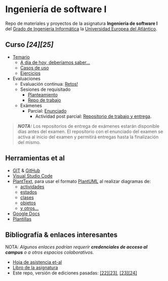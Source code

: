 # Ingeniería de software I

Repo de materiales y proyectos de la asignatura **Ingeniería de software I** del [Grado de Ingeniería Informática](https://www.uneatlantico.es/escuela-politecnica-superior/estudios-grado-oficial-en-ingenieria-informatica) la [Universidad Europea del Atlántico](https://www.uneatlantico.es).

## Curso *[24][25]*

- [Temario](https://github.com/mmasias/IdSw1)
  - [A día de hoy, deberíamos saber...](temario/aDiaDeHoy.md)
  - [Casos de uso](temario/casosDeUso/README.md)
  - [Ejercicios](temario/ejercicios/README.md)
- Evaluaciones
  - Evaluación continua: [Retos!](evaluaciones/retos/README.md)
  - Sesiones de requisitado
    - [Planteamiento](temario/sesionesRequisitado/infoEquipos.md)
    - [Repo de trabajo](https://github.com/mmasias/24-25-IdSw1-SDR)
  - Exámenes
    - Parcial: [Enunciado](evaluaciones/examenes/examenParcial/README.md)
      - Actividad post parcial: [Repositorio de trabajo y entrega](https://classroom.github.com/a/GYdZjuJz).

> ***NOTA:*** Los repositorios de entrega de exámenes estarán disponible días antes del examen. El repositorio con el enunciado del examen se activa al inicio del examen y permitirá entregas hasta la finalización del mismo.

## Herramientas et al

- [GIT](https://git-scm.com/) & [GitHub](https://github.com/)
- [Visual Studio Code](https://code.visualstudio.com/)
- [PlantText](https://www.planttext.com/), para usar el formato [PlantUML](https://plantuml.com/es/) al realizar diagramas de:
  - [actividades](https://plantuml.com/es/activity-diagram-beta)
  - [estados](https://plantuml.com/es/state-diagram)
  - [clases](https://plantuml.com/es/class-diagram)
  - [objetos](https://plantuml.com/es/object-diagram)
  - [y otros...](https://plantuml.com/es/sitemap-language-specification)
- [Google Docs](https://drive.google.com/drive/u/0/my-drive)
- [Plantillas](/documentos/plantillas.md)

## Bibliografía & enlaces interesantes

NOTA: *Algunos enlaces podrían requerir **credenciales de acceso al campus** o a otros espacios colaborativos.*

- [Hoja de asistencia et-al](https://docs.google.com/spreadsheets/d/1dclgiq33DVVW8bSkJZrwitpPavagW-VHW9p8VctQgkU/edit?usp=sharing)
- [Libro de la asignatura](https://campus.uneatlantico.es/pluginfile.php/93346/mod_folder/content/0/Impresion-UNEAT-IYA038-Esp_v0r1_20220202.pdf?forcedownload=1)
- Este repo, versión de ediciones pasadas: [[22][23]](https://github.com/mmasias/IdSw1-22-23), [[23][24]](https://github.com/mmasias/23-24-idsw1)
